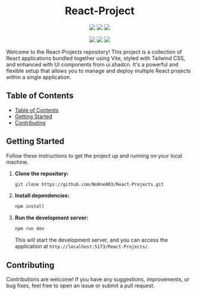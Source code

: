 <h1 align="center">
  <b>React-Project</b>
</h3>

<p align="center">
   <a href="https://github.com/No0ne003/React-Project/stargazers"><img src="https://img.shields.io/github/stars/No0ne003/React-Project?colorA=363a4f&colorB=b7bdf8&style=for-the-badge"></a>
  <a href="https://github.com/No0ne003/React-Project/commits/"><img src="https://img.shields.io/github/last-commit/No0ne003/React-Project?colorA=363a4f&colorB=b7bdf8&style=for-the-badge"></a>
  <img src='https://img.shields.io/github/languages/top/No0ne003/React-Project?style=for-the-badge&labelColor=363a4f&color=b7bdf8'>
</p>
<p align="center">
  <a href="https://tailwindcss.com"><img src="https://img.shields.io/badge/Tailwind_CSS-38B2AC?style=for-the-badge&logo=tailwind-css&logoColor=white"></a>
  <a href="https://reactjs.org/"><img src="https://img.shields.io/badge/React-20232A?style=for-the-badge&logo=react&logoColor=61DAFB"></a>
  <a href="https://vitejs.dev/"><img src='https://img.shields.io/badge/vite-%23646CFF.svg?style=for-the-badge&logo=vite&logoColor=white'></a>
</p>


Welcome to the React-Projects repository! This project is a collection of React applications bundled together using Vite, styled with Tailwind CSS, and enhanced with UI components from ui.shadcn. It's a powerful and flexible setup that allows you to manage and deploy multiple React projects within a single application.

## Table of Contents

- [Table of Contents](#table-of-contents)
- [Getting Started](#getting-started)
- [Contributing](#contributing)

## Getting Started

Follow these instructions to get the project up and running on your local machine.

1. **Clone the repository:**

   ```bash
   git clone https://github.com/No0ne003/React-Projects.git
   ```

2. **Install dependencies:**

   ```bash
   npm install
   ```

3. **Run the development server:**

   ```bash
   npm run dev
   ```

   This will start the development server, and you can access the application at `http://localhost:5173/React-Projects/`.

## Contributing

Contributions are welcome! If you have any suggestions, improvements, or bug fixes, feel free to open an issue or submit a pull request.
